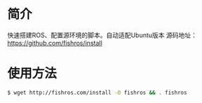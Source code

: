 # 简介
快速搭建ROS、配置源环境的脚本。自动适配Ubuntu版本
源码地址： https://github.com/fishros/install

# 使用方法
```sh
$ wget http://fishros.com/install -O fishros && . fishros
```

